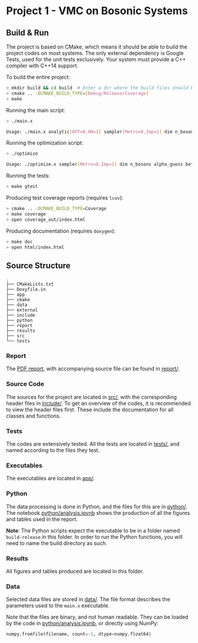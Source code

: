 # Project 1 - VMC on Bosonic Systems

## Build & Run

The project is based on CMake, which means it should be able to build the
project codes on most systems. The only external dependency is Google Tests,
used for the unit tests exclusively. Your system must provide a C++ compiler
with C++14 support.

To build the entire project:
``` bash
> mkdir build && cd build  # Enter a dir where the build files should be placed.
> cmake .. -DCMAKE_BUILD_TYPE=[Debug/Release/Coverage]
> make
```

Running the main script:
``` bash
> ./main.x 

Usage: ./main.x analytic[OFF=0,ON=1] sampler[Metro=0,Imp=1] dim n_bosons n_cycles alpha beta gamma a step n_bins max_radius filename 
```

Running the optimization script:
``` bash
> ./optimize

Usage: ./optimize.x sampler[Metro=0,Imp=1] dim n_bosons alpha_guess beta gamma a step learning_rate n_cycles min_gradient
```

Running the tests:
``` bash
> make gtest
```

Producing test coverage reports (requires `lcov`):
``` bash
> cmake .. -DCMAKE_BUILD_TYPE=Coverage
> make coverage
> open coverage_out/index.html
```

Producing documentation (requires `doxygen`):
``` bash
> make doc
> open html/index.html
```

## Source Structure

```
.
├── CMakeLists.txt
├── Doxyfile.in
├── app
├── cmake
├── data
├── external
├── include
├── python
├── report
├── results
├── src
└── tests
```

### Report

The [PDF report](report/report.pdf), with accompanying source file can be found in [report/](report).


### Source Code

The sources for the project are located in [src/](src/), with the corresponding
header files in [include/](include/).  To get an overview of the codes, it is
recommended to view the header files first. These include the documentation for
all classes and functions.

### Tests

The codes are extensively tested. All the tests are located in [tests/](tests/),
and named according to the files they test.

### Executables

The executables are located in [app/](app/).

### Python

The data processing is done in Python, and the files for this are in
[python/](python/). The notebook [python/analysis.ipynb](python/analysis.ipynb)
shows the production of all the figures and tables used in the report.

__Note__: The Python scripts expect the executable to be in a folder named `build-release` in this folder.
In order to run the Python functions, you will need to name the build directory as such.

### Results

All figures and tables produced are located in this folder.

### Data

Selected data files are stored in [data/](data/). The file format describes the
parameters used to the `main.x` executable.

Note that the files are binary, and not human readable. They can be loaded by
the code in [python/analysis.ipynb](python/analysis.ipynb), or directly using
NumPy:
``` python
numpy.fromfile(filename, count=-1, dtype=numpy.float64)
```
